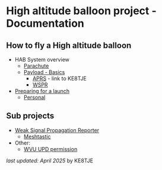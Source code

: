 # High altitude balloon project - Documentation

## How to fly a High altitude balloon

- HAB System overview
	- [Parachute](docs/other/Parachute.md)
	- [Payload - Basics](docs/Payload%20-%20Basics.md)
		- [APRS](https://github.com/hasithperera/APRS_tracker) - link to KE8TJE
		- [WSPR](docs/WSPR/Readme.md)
- [Preparing for a launch](docs/Preparing%20for%20a%20launch.md)
	- [Personal](Tutorials/Launch%20planning.md)

## Sub projects

- [Weak Signal Propagation Reporter](WSPR/Readme.md)
	- [Meshtastic]()
- Other:
	- [WVU UPD permission](other/ARC%20HAB%20-%20WVU-PD-6%20application.md)

*last updated: April 2025* by KE8TJE 